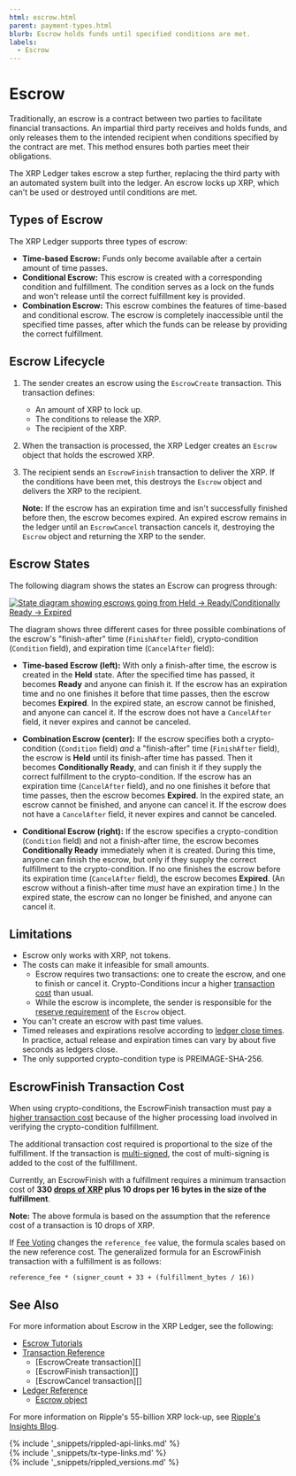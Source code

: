 ```yaml
---
html: escrow.html
parent: payment-types.html
blurb: Escrow holds funds until specified conditions are met.
labels:
  - Escrow
---
```

# Escrow

Traditionally, an escrow is a contract between two parties to facilitate financial transactions. An impartial third party receives and holds funds, and only releases them to the intended recipient when conditions specified by the contract are met. This method ensures both parties meet their obligations.

The XRP Ledger takes escrow a step further, replacing the third party with an automated system built into the ledger. An escrow locks up XRP, which can't be used or destroyed until conditions are met.

## Types of Escrow

The XRP Ledger supports three types of escrow:

- **Time-based Escrow:** Funds only become available after a certain amount of time passes.
- **Conditional Escrow:** This escrow is created with a corresponding condition and fulfillment. The condition serves as a lock on the funds and won't release until the correct fulfillment key is provided.
- **Combination Escrow:** This escrow combines the features of time-based and conditional escrow. The escrow is completely inaccessible until the specified time passes, after which the funds can be release by providing the correct fulfillment.

## Escrow Lifecycle

1. The sender creates an escrow using the `EscrowCreate` transaction. This transaction defines:

    - An amount of XRP to lock up.
    - The conditions to release the XRP.
    - The recipient of the XRP.

2. When the transaction is processed, the XRP Ledger creates an `Escrow` object that holds the escrowed XRP.

3. The recipient sends an `EscrowFinish` transaction to deliver the XRP. If the conditions have been met, this destroys the `Escrow` object and delivers the XRP to the recipient.

    **Note:** If the escrow has an expiration time and isn't successfully finished before then, the escrow becomes expired. An expired escrow remains in the ledger until an `EscrowCancel` transaction cancels it, destroying the `Escrow` object and returning the XRP to the sender.

## Escrow States

The following diagram shows the states an Escrow can progress through:

[![State diagram showing escrows going from Held → Ready/Conditionally Ready → Expired](img/escrow-states.png)](img/escrow-states.png)

The diagram shows three different cases for three possible combinations of the escrow's "finish-after" time (`FinishAfter` field), crypto-condition (`Condition` field), and expiration time (`CancelAfter` field):

- **Time-based Escrow (left):** With only a finish-after time, the escrow is created in the **Held** state. After the specified time has passed, it becomes **Ready** and anyone can finish it. If the escrow has an expiration time and no one finishes it before that time passes, then the escrow becomes **Expired**. In the expired state, an escrow cannot be finished, and anyone can cancel it. If the escrow does not have a `CancelAfter` field, it never expires and cannot be canceled.

- **Combination Escrow (center):** If the escrow specifies both a crypto-condition (`Condition` field) _and_ a "finish-after" time (`FinishAfter` field), the escrow is **Held** until its finish-after time has passed. Then it becomes **Conditionally Ready**, and can finish it if they supply the correct fulfillment to the crypto-condition. If the escrow has an expiration time (`CancelAfter` field), and no one finishes it before that time passes, then the escrow becomes **Expired**. In the expired state, an escrow cannot be finished, and anyone can cancel it. If the escrow does not have a `CancelAfter` field, it never expires and cannot be canceled.

- **Conditional Escrow (right):** If the escrow specifies a crypto-condition (`Condition` field) and not a finish-after time, the escrow becomes **Conditionally Ready** immediately when it is created. During this time, anyone can finish the escrow, but only if they supply the correct fulfillment to the crypto-condition. If no one finishes the escrow before its expiration time (`CancelAfter` field), the escrow becomes **Expired**. (An escrow without a finish-after time _must_ have an expiration time.) In the expired state, the escrow can no longer be finished, and anyone can cancel it.


## Limitations

- Escrow only works with XRP, not tokens.
- The costs can make it infeasible for small amounts.
    - Escrow requires two transactions: one to create the escrow, and one to finish or cancel it. Crypto-Conditions incur a higher [transaction cost](transaction-cost.html) than usual.
    - While the escrow is incomplete, the sender is responsible for the [reserve requirement](reserves.html) of the `Escrow` object.
- You can't create an escrow with past time values.
- Timed releases and expirations resolve according to [ledger close times](ledger-close-times.html). In practice, actual release and expiration times can vary by about five seconds as ledgers close.
- The only supported crypto-condition type is PREIMAGE-SHA-256.


## EscrowFinish Transaction Cost

When using crypto-conditions, the EscrowFinish transaction must pay a [higher transaction cost](transaction-cost.html#special-transaction-costs) because of the higher processing load involved in verifying the crypto-condition fulfillment.

The additional transaction cost required is proportional to the size of the fulfillment. If the transaction is [multi-signed](multi-signing.html), the cost of multi-signing is added to the cost of the fulfillment.

Currently, an EscrowFinish with a fulfillment requires a minimum transaction cost of **330 [drops of XRP](basic-data-types.html#specifying-currency-amounts) plus 10 drops per 16 bytes in the size of the fulfillment**.

**Note:** The above formula is based on the assumption that the reference cost of a transaction is 10 drops of XRP.

If [Fee Voting](fee-voting.html) changes the `reference_fee` value, the formula scales based on the new reference cost. The generalized formula for an EscrowFinish transaction with a fulfillment is as follows:

```
reference_fee * (signer_count + 33 + (fulfillment_bytes / 16))
```



## See Also

For more information about Escrow in the XRP Ledger, see the following:

- [Escrow Tutorials](use-escrows.html)
- [Transaction Reference](transaction-formats.html)
    - [EscrowCreate transaction][]
    - [EscrowFinish transaction][]
    - [EscrowCancel transaction][]
- [Ledger Reference](ledger-data-formats.html)
    - [Escrow object](escrow-object.html)


For more information on Ripple's 55-billion XRP lock-up, see [Ripple's Insights Blog](https://ripple.com/insights/ripple-to-place-55-billion-xrp-in-escrow-to-ensure-certainty-into-total-xrp-supply/).

<!--{# common link defs #}-->
{% include '_snippets/rippled-api-links.md' %}			
{% include '_snippets/tx-type-links.md' %}			
{% include '_snippets/rippled_versions.md' %}
